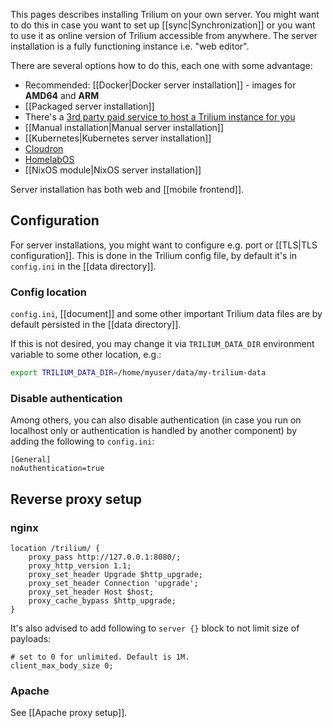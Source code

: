 This pages describes installing Trilium on your own server. You might want to do this in case you want to set up [[sync|Synchronization]] or you want to use it as online version of Trilium accessible from anywhere. The server installation is a fully functioning instance i.e. "web editor".

There are several options how to do this, each one with some advantage:

* Recommended: [[Docker|Docker server installation]] - images for **AMD64** and **ARM**
* [[Packaged server installation]]
* There's a [3rd party paid service to host a Trilium instance for you](https://trilium.cc/paid-hosting)
* [[Manual installation|Manual server installation]]
* [[Kubernetes|Kubernetes server installation]]
* [Cloudron](https://www.cloudron.io/store/com.github.trilium.cloudronapp.html)
* [HomelabOS](https://homelabos.com/docs/software/trilium/)
* [[NixOS module|NixOS server installation]]

Server installation has both web and [[mobile frontend]].

## Configuration

For server installations, you might want to configure e.g. port or [[TLS|TLS configuration]]. This is done in the Trilium config file, by default it's in `config.ini` in the [[data directory]].

### Config location

`config.ini`, [[document]] and some other important Trilium data files are by default persisted in the [[data directory]].

If this is not desired, you may change it via `TRILIUM_DATA_DIR` environment variable to some other location, e.g.:

```bash
export TRILIUM_DATA_DIR=/home/myuser/data/my-trilium-data
```

### Disable authentication
Among others, you can also disable authentication (in case you run on localhost only or authentication is handled by another component) by adding the following to `config.ini`:

```
[General]
noAuthentication=true
```

## Reverse proxy setup

### nginx

```
location /trilium/ {
    proxy_pass http://127.0.0.1:8080/;
    proxy_http_version 1.1;
    proxy_set_header Upgrade $http_upgrade;
    proxy_set_header Connection 'upgrade';
    proxy_set_header Host $host;
    proxy_cache_bypass $http_upgrade;
}
```

It's also advised to add following to `server {}` block to not limit size of payloads:

```
# set to 0 for unlimited. Default is 1M.
client_max_body_size 0;
```

### Apache

See [[Apache proxy setup]].